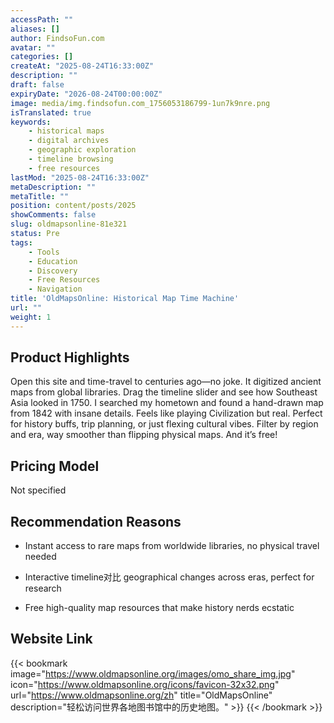 ```yaml
---
accessPath: ""
aliases: []
author: FindsoFun.com
avatar: ""
categories: []
createAt: "2025-08-24T16:33:00Z"
description: ""
draft: false
expiryDate: "2026-08-24T00:00:00Z"
image: media/img.findsofun.com_1756053186799-1un7k9nre.png
isTranslated: true
keywords:
    - historical maps
    - digital archives
    - geographic exploration
    - timeline browsing
    - free resources
lastMod: "2025-08-24T16:33:00Z"
metaDescription: ""
metaTitle: ""
position: content/posts/2025
showComments: false
slug: oldmapsonline-81e321
status: Pre
tags:
    - Tools
    - Education
    - Discovery
    - Free Resources
    - Navigation
title: 'OldMapsOnline: Historical Map Time Machine'
url: ""
weight: 1
---
```

## Product Highlights
Open this site and time-travel to centuries ago—no joke. It digitized ancient maps from global libraries. Drag the timeline slider and see how Southeast Asia looked in 1750. I searched my hometown and found a hand-drawn map from 1842 with insane details. Feels like playing Civilization but real. Perfect for history buffs, trip planning, or just flexing cultural vibes. Filter by region and era, way smoother than flipping physical maps. And it’s free!

## Pricing Model
<!--more-->Not specified

## Recommendation Reasons
- Instant access to rare maps from worldwide libraries, no physical travel needed

- Interactive timeline对比 geographical changes across eras, perfect for research

- Free high-quality map resources that make history nerds ecstatic

## Website Link
{{< bookmark image="https://www.oldmapsonline.org/images/omo_share_img.jpg" icon="https://www.oldmapsonline.org/icons/favicon-32x32.png" url="https://www.oldmapsonline.org/zh" title="OldMapsOnline" description="轻松访问世界各地图书馆中的历史地图。" >}}
{{< /bookmark >}}

